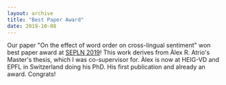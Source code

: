 ```yaml
---
layout: archive
title: "Best Paper Award"
date: 2019-10-08
---
```


<meta name="twitter:image" content="https://europe.naverlabs.com/wp-content/uploads/2019/10/blog_predicting.jpg" />

Our paper "On the effect of word order on cross-lingual sentiment" won best paper award at [SEPLN 2019](http://hitz.eus/sepln2019/)! This work derives from Àlex R. Atrio's Master's thesis, which I was co-supervisor for. Àlex is now at HEIG-VD and EPFL in Switzerland doing his PhD. His first publication and already an award. Congrats!

